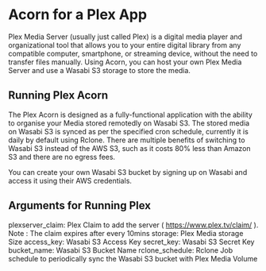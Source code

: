 # Acorn for a Plex App 

Plex Media Server (usually just called Plex) is a digital media player and organizational tool that allows you to your entire digital library from any compatible computer, smartphone, or streaming device, without the need to transfer files manually. Using Acorn, you can host your own Plex Media Server and use a Wasabi S3 storage to store the media.

## Running Plex Acorn

The Plex Acorn is designed as a fully-functional application with the ability to organise your Media stored remotedly on Wasabi S3. The stored media on Wasabi S3 is synced as per the specified cron schedule, currently it is daily by default using Rclone. There are multiple benefits of switching to Wasabi S3 instead of the AWS S3, such as it costs 80% less than Amazon S3 and there are no egress fees.

You can create your own Wasabi S3 bucket by signing up on Wasabi and access it using their AWS credentials. 

## Arguments for Running Plex

plexserver_claim: Plex Claim to add the server ( https://www.plex.tv/claim/ ). Note : The claim expires after every 10mins
storage: Plex Media storage Size 
access_key: Wasabi S3 Access Key 
secret_key: Wasabi S3 Secret Key 
bucket_name: Wasabi S3 Bucket Name 
rclone_schedule: Rclone Job schedule to periodically sync the Wasabi S3 bucket with Plex Media Volume